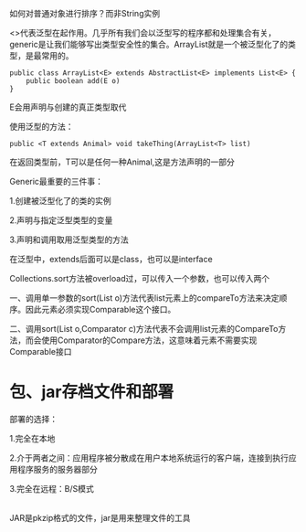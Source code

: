 如何对普通对象进行排序？而非String实例

<>代表泛型在起作用。几乎所有我们会以泛型写的程序都和处理集合有关，generic是让我们能够写出类型安全性的集合。ArrayList就是一个被泛型化了的类型，是最常用的。
```
public class ArrayList<E> extends AbstractList<E> implements List<E> {
    public boolean add(E o)
}
```

E会用声明与创建的真正类型取代

使用泛型的方法：

`public <T extends Animal> void takeThing(ArrayList<T> list)`

在返回类型前，T可以是任何一种Animal,这是方法声明的一部分

Generic最重要的三件事：

1.创建被泛型化了的类的实例

2.声明与指定泛型类型的变量

3.声明和调用取用泛型类型的方法

在泛型中，extends后面可以是class，也可以是interface

Collections.sort方法被overload过，可以传入一个参数，也可以传入两个

一、调用单一参数的sort(List o)方法代表list元素上的compareTo方法来决定顺序。因此元素必须实现Comparable这个接口。

二、调用sort(List o,Comparator c)方法代表不会调用list元素的CompareTo方法，而会使用Comparator的Compare方法，这意味着元素不需要实现Comparable接口

# 包、jar存档文件和部署
部署的选择：

1.完全在本地 

2.介于两者之间：应用程序被分散成在用户本地系统运行的客户端，连接到执行应用程序服务的服务器部分 

3.完全在远程：B/S模式

<br>JAR是pkzip格式的文件，jar是用来整理文件的工具